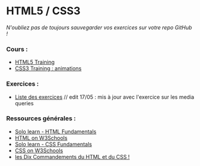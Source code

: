 # HTML5 / CSS3
*N'oubliez pas de toujours sauvegarder vos exercices sur votre repo GitHub !*

### Cours :
- [HTML5 Training](https://github.com/becodeorg/BXLAnderlecht/blob/master/02-HTML-CSS/HTML5.pdf)
- [CSS3 Training : animations](CSSanimations-initiation.pdf)


### Exercices :
- [Liste des exercices](exercice01.md) // edit 17/05 : mis à jour avec l'exercice sur les media queries

### Ressources générales :
- [Solo learn - HTML Fundamentals](https://www.sololearn.com/Course/HTML/)
- [HTML on W3Schools](https://www.w3schools.com/html/)
- [Solo learn - CSS Fundamentals](https://www.sololearn.com/Course/CSS/)
- [CSS on W3Schools](https://www.w3schools.com/css/)
- [les Dix Commandements du HTML et du CSS !](https://github.com/simplonco/Ten-Commandments-of-HTML-and-CSS/blob/master/README_FR.md)
